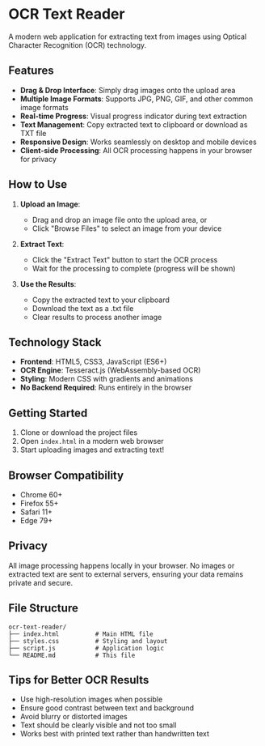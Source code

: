 # OCR Text Reader

A modern web application for extracting text from images using Optical Character Recognition (OCR) technology.

## Features

- **Drag & Drop Interface**: Simply drag images onto the upload area
- **Multiple Image Formats**: Supports JPG, PNG, GIF, and other common image formats
- **Real-time Progress**: Visual progress indicator during text extraction
- **Text Management**: Copy extracted text to clipboard or download as TXT file
- **Responsive Design**: Works seamlessly on desktop and mobile devices
- **Client-side Processing**: All OCR processing happens in your browser for privacy

## How to Use

1. **Upload an Image**:

   - Drag and drop an image file onto the upload area, or
   - Click "Browse Files" to select an image from your device

2. **Extract Text**:

   - Click the "Extract Text" button to start the OCR process
   - Wait for the processing to complete (progress will be shown)

3. **Use the Results**:
   - Copy the extracted text to your clipboard
   - Download the text as a .txt file
   - Clear results to process another image

## Technology Stack

- **Frontend**: HTML5, CSS3, JavaScript (ES6+)
- **OCR Engine**: Tesseract.js (WebAssembly-based OCR)
- **Styling**: Modern CSS with gradients and animations
- **No Backend Required**: Runs entirely in the browser

## Getting Started

1. Clone or download the project files
2. Open `index.html` in a modern web browser
3. Start uploading images and extracting text!

## Browser Compatibility

- Chrome 60+
- Firefox 55+
- Safari 11+
- Edge 79+

## Privacy

All image processing happens locally in your browser. No images or extracted text are sent to external servers, ensuring your data remains private and secure.

## File Structure

```
ocr-text-reader/
├── index.html          # Main HTML file
├── styles.css          # Styling and layout
├── script.js           # Application logic
└── README.md           # This file
```

## Tips for Better OCR Results

- Use high-resolution images when possible
- Ensure good contrast between text and background
- Avoid blurry or distorted images
- Text should be clearly visible and not too small
- Works best with printed text rather than handwritten text
